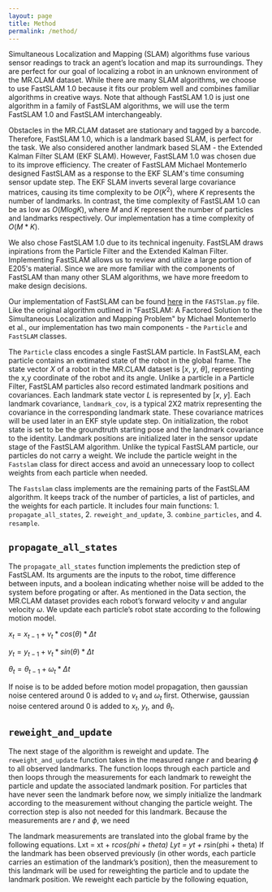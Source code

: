 ```yaml
---
layout: page
title: Method
permalink: /method/
---
```

Simultaneous Localization and Mapping (SLAM) algorithms fuse various sensor readings to track an agent’s location and map its surroundings. They are perfect for our goal of localizing a robot in an unknown environment of the MR.CLAM dataset. While there are many SLAM algorithms, we choose to use FastSLAM 1.0 because it fits our problem well and combines familiar algorithms in creative ways. Note that although FastSLAM 1.0 is just one algorithm in a family of FastSLAM algorithms, we will use the term FastSLAM 1.0 and FastSLAM interchangeably. 

Obstacles in the MR.CLAM dataset are stationary and tagged by a barcode. Therefore, FastSLAM 1.0, which is a landmark based SLAM, is perfect for the task. We also considered another landmark based SLAM - the Extended Kalman Filter SLAM (EKF SLAM). However, FastSLAM 1.0 was chosen due to its improve efficiency. The creater of FastSLAM Michael Montemerlo designed FastSLAM as a response to the EKF SLAM's time consuming sensor update step. The EKF SLAM inverts several large covariance matrices, causing its time complexity to be $O(K^2)$, where $K$ represents the number of landmarks. In contrast, the time complexity of FastSLAM 1.0 can be as low as $O(M log K)$, where $M$ and $K$ represent the number of particles and landmarks respectively. Our implementation has a time complexity of $O(M*K)$. 

We also chose FastSLAM 1.0 due to its technical ingenuity. FastSLAM draws inpirations from the Particle Filter and the Extended Kalman Filter. Implementing FastSLAM allows us to review and utilize a large portion of E205's material. Since we are more familiar with the components of FastSLAM than many other SLAM algorithms, we have more freedom to make design decisions. 

Our implementation of FastSLAM can be found [here](https://github.com/echen4628/fastslam1/blob/main/FASTSlam.py) in the $\texttt{FASTSlam.py}$ file. Like the original algorithm outlined in "FastSLAM: A Factored Solution to the Simultaneous Localization and Mapping Problem" by Michael Montemerlo et al., our implementation has two main components - the $\texttt{Particle}$ and $\texttt{FastSLAM}$ classes. 

The $\texttt{Particle}$ class encodes a single FastSLAM particle. In FastSLAM, each particle contains an extimated state of the robot in the global frame. The state vector $X$ of a robot in the MR.CLAM dataset is [$x$, $y$, $\theta$], representing the x,y coordinate of the robot and its angle. Unlike a particle in a Particle Filter, FastSLAM particles also record estimated landmark positions and covariances. Each landmark state vector $L$ is represented by [$x$, $y$]. Each landmark covariance, $\texttt{landmark\_cov}$, is a typical 2X2 matrix representing the covariance in the corresponding landmark state. These covariance matrices will be used later in an EKF style update step. On initialization, the robot state is set to be the groundtruth starting pose and the landmark covariance to the identity. Landmark positions are initialized later in the sensor update stage of the FastSLAM algorithm. Unlike the typical FastSLAM particle, our particles do not carry a weight. We include the particle weight in the $\texttt{Fastslam}$ class for direct access and avoid an unnecessary loop to collect weights from each particle when needed. 

The $\texttt{Fastslam}$ class implements are the remaining parts of the FastSLAM algorithm. It keeps track of the number of particles, a list of particles, and the weights for each particle. It includes four main functions: 1. $\texttt{propagate\_all\_states}$, 2. $\texttt{reweight\_and\_update}$, 3. $\texttt{combine\_particles}$, and 4. $\texttt{resample}$.

## $\texttt{propagate\_all\_states}$
The $\texttt{propagate\_all\_states}$ function implements the prediction step of FastSLAM. Its arguments are the inputs to the robot, time difference between inputs, and a boolean indicating whether noise will be added to the system before progating or after. As mentioned in the Data section, the MR.CLAM dataset provides each robot’s forward velocity $v$ and angular velocity $\omega$. We update each particle’s robot state according to the following motion model.

$\begin{equation}
x_t = x_{t-1} + v_t * cos(\theta)*\Delta t 
\end{equation}$

$\begin{equation}
y_t = y_{t-1} + v_t * sin(\theta)*\Delta t 
\end{equation}$

$\begin{equation}
\theta_t = \theta_{t-1} + \omega_t *\Delta t 
\end{equation}$

If noise is to be added before motion model propagation, then gaussian noise centered around 0 is added to $v_t$ and $\omega_t$ first. Otherwise, gaussian noise centered around 0 is added to $x_t$, $y_t$, and $\theta_t$. 

## $\texttt{reweight\_and\_update}$
The next stage of the algorithm is reweight and update. The $\texttt{reweight\_and\_update}$ function takes in the measured range $r$ and bearing $\phi$ to all observed landmarks. The function loops through each particle and then loops through the measurements for each landmark to reweight the particle and update the associated landmark position. For particles that have never seen the landmark before now, we simply initialize the landmark according to the measurement without changing the particle weight. The correction step is also not needed for this landmark. Because the measurements are $r$ and $\phi$, we need 

The landmark measurements are translated into the global frame by the following equations.
	Lxt = xt + r*cos(phi + theta)
	Lyt = yt + r*sin(phi + theta)
If the landmark has been observed previously (in other words, each particle carries an estimation of the landmark’s position), then the measurement to this landmark will be used for reweighting the particle and to update the landmark position. We reweight each particle by the following equation,
